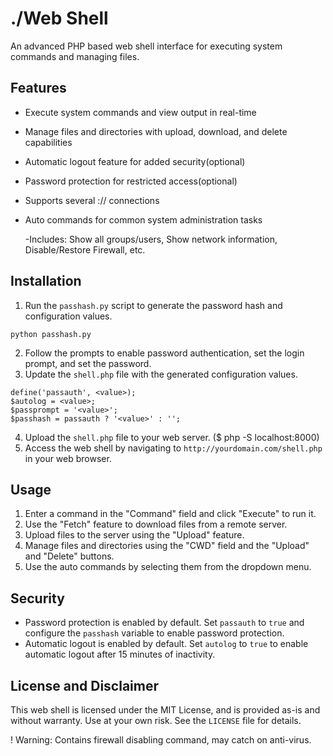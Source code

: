 **./Web Shell**
================

An advanced PHP based web shell interface for executing system commands and managing files.

**Features**
------------

* Execute system commands and view output in real-time
* Manage files and directories with upload, download, and delete capabilities
* Automatic logout feature for added security(optional)
* Password protection for restricted access(optional)
* Supports several :// connections
* Auto commands for common system administration tasks

  -Includes: Show all groups/users, Show network information, Disable/Restore Firewall, etc.

**Installation**
---------------

1. Run the `passhash.py` script to generate the password hash and configuration values.
```
python passhash.py
```
2. Follow the prompts to enable password authentication, set the login prompt, and set the password.
3. Update the `shell.php` file with the generated configuration values.
```
define('passauth', <value>);
$autolog = <value>;
$passprompt = '<value>';
$passhash = passauth ? '<value>' : '';
```
4. Upload the `shell.php` file to your web server. ($ php -S localhost:8000)
5. Access the web shell by navigating to `http://yourdomain.com/shell.php` in your web browser.

**Usage**
---------

1. Enter a command in the "Command" field and click "Execute" to run it.
2. Use the "Fetch" feature to download files from a remote server.
3. Upload files to the server using the "Upload" feature.
4. Manage files and directories using the "CWD" field and the "Upload" and "Delete" buttons.
5. Use the auto commands by selecting them from the dropdown menu.

**Security**
------------

* Password protection is enabled by default. Set `passauth` to `true` and configure the `passhash` variable to enable password protection.
* Automatic logout is enabled by default. Set `autolog` to `true` to enable automatic logout after 15 minutes of inactivity.

**License and Disclaimer**
----------
This web shell is licensed under the MIT License, and is provided as-is and without warranty. Use at your own risk. See the `LICENSE` file for details.

! Warning: Contains firewall disabling command, may catch on anti-virus.

